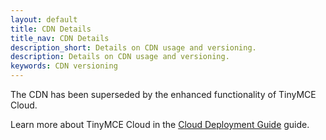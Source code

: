 ```yaml
---
layout: default
title: CDN Details
title_nav: CDN Details
description_short: Details on CDN usage and versioning.
description: Details on CDN usage and versioning.
keywords: CDN versioning
---
```


The CDN has been superseded by the enhanced functionality of TinyMCE Cloud.

Learn more about TinyMCE Cloud in the [Cloud Deployment Guide]({{site.baseurl}}/cloud-deployment-guide) guide.
